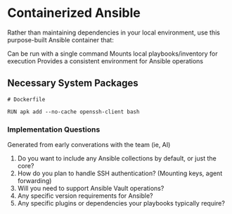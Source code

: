 # Containerized Ansible

Rather than maintaining dependencies in your local environment, use this purpose-built Ansible container that:

Can be run with a single command
Mounts local playbooks/inventory for execution
Provides a consistent environment for Ansible operations

## Necessary System Packages

```
# Dockerfile 

RUN apk add --no-cache openssh-client bash
```



### Implementation Questions

Generated from early converations with the team (ie, AI)

1. Do you want to include any Ansible collections by default, or just the core?
2. How do you plan to handle SSH authentication? (Mounting keys, agent forwarding)
3. Will you need to support Ansible Vault operations?
4. Any specific version requirements for Ansible?
5. Any specific plugins or dependencies your playbooks typically require?